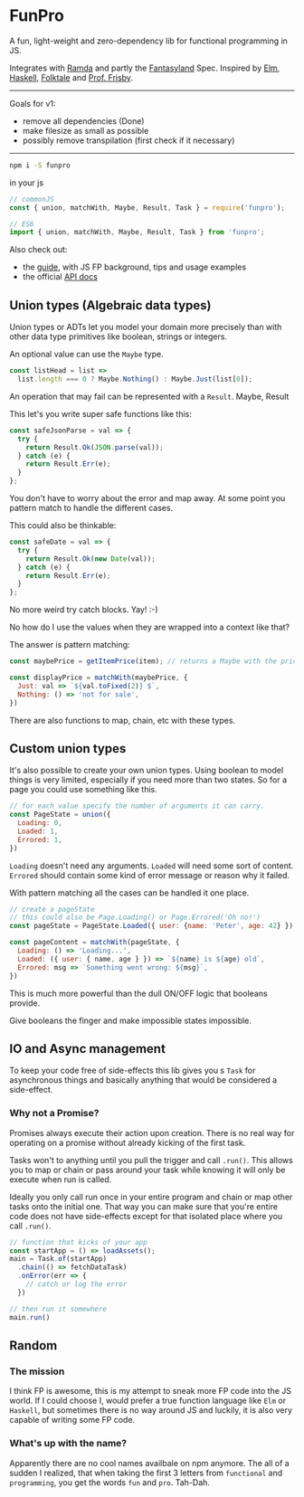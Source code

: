 # FunPro

A fun, light-weight and zero-dependency lib for functional programming in JS.

Integrates with [Ramda](http://ramdajs.com/) and partly the
[Fantasyland](https://github.com/fantasyland/fantasy-land) Spec.
Inspired by [Elm](http://elm-lang.org/), [Haskell](https://www.haskell.org/),
[Folktale](http://folktale.origamitower.com/) and
[Prof. Frisby](https://drboolean.gitbooks.io/mostly-adequate-guide/).

__________________________________________________________________
Goals for v1:
- remove all dependencies (Done)
- make filesize as small as possible
- possibly remove transpilation (first check if it necessary)
_________________________________________________________________

```sh
npm i -S funpro
```
in your js
```js
// commonJS
const { union, matchWith, Maybe, Result, Task } = require('funpro');

// ES6
import { union, matchWith, Maybe, Result, Task } from 'funpro';
```

Also check out:

- the [guide](https://christophp.gitbooks.io/funpro/), with JS FP background, tips and usage examples
- the official [API docs](https://christophp.gitbooks.io/funpro/content/ch5.html)


## Union types (Algebraic data types)

Union types or ADTs let you model your domain more precisely than with
other data type primitives like boolean, strings or integers.

An optional value can use the `Maybe` type.
```js
const listHead = list =>
  list.length === 0 ? Maybe.Nothing() : Maybe.Just(list[0]);
```

An operation that may fail can be represented with a `Result`.
Maybe, Result

This let's you write super safe functions like this:
```js
const safeJsonParse = val => {
  try {
    return Result.Ok(JSON.parse(val));
  } catch (e) {
    return Result.Err(e);
  }
};
```

You don't have to worry about the error and map away.
At some point you pattern match to handle the different cases.

This could also be thinkable:
```js
const safeDate = val => {
  try {
    return Result.Ok(new Date(val));
  } catch (e) {
    return Result.Err(e);
  }
};
```
No more weird try catch blocks. Yay! :-)

No how do I use the values when they are wrapped into a context like that?

The answer is pattern matching:

```js
const maybePrice = getItemPrice(item); // returns a Maybe with the price or Nothing

const displayPrice = matchWith(maybePrice, {
  Just: val => `${val.toFixed(2)} $`,
  Nothing: () => 'not for sale',
})
```

There are also functions to map, chain, etc with these types.

## Custom union types

It's also possible to create your own union types. Using boolean to model things
is very limited, especially if you need more than two states. So for a page
you could use something like this.

```js
// for each value specify the number of arguments it can carry.
const PageState = union({
  Loading: 0,
  Loaded: 1,
  Errored: 1,
})
```

`Loading` doesn't need any arguments. `Loaded` will need some sort of content.
`Errored` should contain some kind of error message or reason why it failed.

With pattern matching all the cases can be handled it one place.

```js
// create a pageState
// this could also be Page.Loading() or Page.Errored('Oh no!')
const pageState = PageState.Loaded({ user: {name: 'Peter', age: 42} });

const pageContent = matchWith(pageState, {
  Loading: () => 'Loading...',
  Loaded: ({ user: { name, age } }) => `${name} is ${age} old`,
  Errored: msg => `Something went wrong: ${msg}`,
})
```

This is much more powerful than the dull ON/OFF logic that booleans provide.

Give booleans the finger and make impossible states impossible.

## IO and Async management

To keep your code free of side-effects this lib gives you s `Task` for asynchronous
things and basically anything that would be considered a side-effect.

### Why not a Promise?

Promises always execute their action upon creation. There is no real way for
operating on a promise without already kicking of the first task.

Tasks won't to anything until you pull the trigger and call `.run()`.
This allows you to map or chain or pass around your task while knowing it will
only be execute when run is called.

Ideally you only call run once in your entire program and chain or map other
tasks onto the initial one. That way you can make sure that you're entire code
does not have side-effects except for that isolated place where you call `.run()`.

```js
// function that kicks of your app
const startApp = () => loadAssets();
main = Task.of(startApp)
  .chain(() => fetchDataTask)
  .onError(err => {
    // catch or log the error
  })

// then run it somewhere
main.run()
```

## Random
### The mission

I think FP is awesome, this is my attempt to sneak more FP code into the JS world.
If I could choose I, would prefer a true function language like `Elm` or `Haskell`,
but sometimes there is no way around JS and luckily, it is also very capable of
writing some FP code.

### What's up with the name?

Apparently there are no cool names availbale on npm anymore. The all of a sudden
I realized, that when taking the first 3 letters from  `functional` and `programming`,
you get the words `fun` and `pro`. Tah-Dah.
